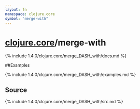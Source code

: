 ```yaml
---
layout: fn
namespace: clojure.core
symbol: "merge-with"
---
```


# [clojure.core](../)/merge-with

{% include 1.4.0/clojure.core/merge_DASH_with/docs.md %}

##Examples

{% include 1.4.0/clojure.core/merge_DASH_with/examples.md %}
## Source
{% include 1.4.0/clojure.core/merge_DASH_with/src.md %}

